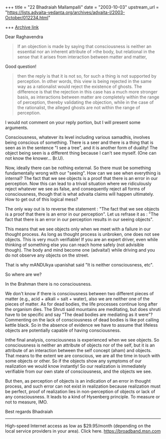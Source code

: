 +++
title = "22 Bhadraiah Mallampalli"
date = "2003-10-03"
upstream_url = "https://lists.advaita-vedanta.org/archives/advaita-l/2003-October/012234.html"

+++
[Archive link](https://lists.advaita-vedanta.org/archives/advaita-l/2003-October/012234.html)

Dear Raghavendra

>If an objection is made by saying that consciousness is neither an 
>essential nor an inherent attribute of >the body, but relational in the 
>sense that it arises from interaction between matter and matter,

Good question!

>then the reply is that it is not so, for such a thing is not supported by 
>perception. In other words, this view is being rejected in the same way as 
>a rationalist would reject the existence of ghosts. The difference is that 
>the rejection in this case has a much more stronger basis, as interactions 
>between matter are completely within the range of perception, thereby 
>validating the objection, while in the case of the rationalist, the alleged 
>ghosts are not within the range of perception.

I would not comment on your reply portion, but I will present some 
arguments.

Consciousness, whatever its level including various samadhis, involves being 
conscious of something. There is a seer and there is a thing that is seen as 
in the sentence "I see a tree", and it is another form of duality! The 
object being seen is a different thing because I can't see myself. (One can 
not know the knower... Br.U).

Now, ideally there can be nothing external. So there must be something 
fundamentally wrong with our "seeing". How can we see when everything is 
internal? The fact that we see objects is a proof that there is an error in 
our perception. Now this can lead to a trivail situation where we 
ridiculously reject whatever we see as false, and consequently reject all 
forms of consciousness, though that is what advaita claims will happen 
ultimately. How to get out of this logical mess?

The only way out is to reverse the statement : "The fact that we see objects 
is a proof that there is an error in our perception". Let us refrase it as : 
"The fact that there is an error in our perception results in our seeing 
objects".

This means that we see objects only when we meet with a failure in our 
thought process. As long as thought process is unbroken, one does not see 
objects. This is very much verifiable! If you are an expert driver, even 
while thinking of something else you can reach home safely (not advisible 
though). The body and mind become one (advaita!) while driving and you do 
not observe any objects on the street.

That is why mANDUkya upanishat said "It is neither consciousness, etc".

So where are we?

In the Brahman there is no consciousness.

We don't know if there is consciousness between two different pieces of 
matter (e.g., acid + alkali = salt + water), also we are neither one of the 
pieces of matter. As for dead bodies, the life processes continue long after 
the organism dies. The Shruti said mountains are meditating, but does shruti 
have to be specific and say "The dead bodies are mediating as it were"? 
Commenting on the lack of consciousness of dead bodies is like pot calling 
kettle black. So in the absence of evidence we have to assume that lifeless 
objects are potentially capable of having consciousness.

Inthe final analysis, consciousness is experienced when we see objects. So 
consciousness is neither an attribute of objects nor of the self, but it is 
an attribute of an interaction between the self concept (aham) and objects. 
That means to the extent we are conscious, we are all the time in touch with 
some objects or other. So if the objects show any symptoms of our 
realization we would know instantly! So our realization is immediately 
verifiable from our own state of consciousness, and the objects we see.

But then, as perception of objects is an indication of an error in thought 
process, and such error can not exist in realization because realization 
must be perfect, proof of realization lies in non-perception of objects or 
lack of any consciousness. It leads to a kind of Hysenberg principle. To 
measure or not to measure, IMO.

Best regards
Bhadraiah

_________________________________________________________________
High-speed Internet access as low as $29.95/month (depending on the local 
service providers in your area). Click here.   https://broadband.msn.com

